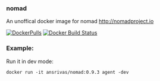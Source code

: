 ### nomad

An unoffical docker image for nomad http://nomadproject.io

[![DockerPulls](https://img.shields.io/docker/pulls/ansrivas/nomad.svg)](https://registry.hub.docker.com/u/ansrivas/nomad/) [![Docker Build Status](https://img.shields.io/docker/cloud/build/ansrivas/nomad.svg)]()


### Example:

Run it in dev mode:

```docker run -it ansrivas/nomad:0.9.3 agent -dev```
